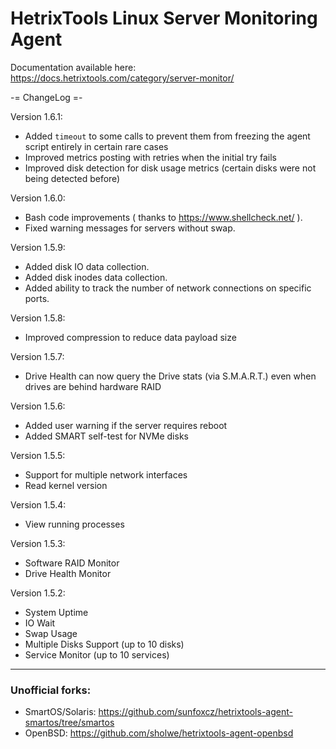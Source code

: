 # HetrixTools Linux Server Monitoring Agent

Documentation available here: https://docs.hetrixtools.com/category/server-monitor/


-= ChangeLog =-

Version 1.6.1:
- Added `timeout` to some calls to prevent them from freezing the agent script entirely in certain rare cases
- Improved metrics posting with retries when the initial try fails
- Improved disk detection for disk usage metrics (certain disks were not being detected before)

Version 1.6.0:
- Bash code improvements ( thanks to https://www.shellcheck.net/ ).
- Fixed warning messages for servers without swap.

Version 1.5.9:
- Added disk IO data collection.
- Added disk inodes data collection.
- Added ability to track the number of network connections on specific ports.

Version 1.5.8:
- Improved compression to reduce data payload size

Version 1.5.7:
- Drive Health can now query the Drive stats (via S.M.A.R.T.) even when drives are behind hardware RAID

Version 1.5.6:
- Added user warning if the server requires reboot
- Added SMART self-test for NVMe disks

Version 1.5.5:
- Support for multiple network interfaces
- Read kernel version

Version 1.5.4:
- View running processes

Version 1.5.3:
- Software RAID Monitor
- Drive Health Monitor

Version 1.5.2:
- System Uptime
- IO Wait
- Swap Usage
- Multiple Disks Support (up to 10 disks)
- Service Monitor (up to 10 services)

---

### Unofficial forks:
- SmartOS/Solaris: https://github.com/sunfoxcz/hetrixtools-agent-smartos/tree/smartos
- OpenBSD: https://github.com/sholwe/hetrixtools-agent-openbsd
